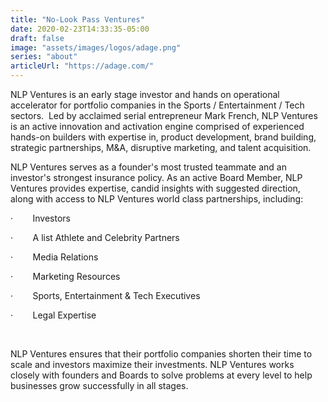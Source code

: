 ```yaml
---
title: "No-Look Pass Ventures"
date: 2020-02-23T14:33:35-05:00
draft: false
image: "assets/images/logos/adage.png"
series: "about"
articleUrl: "https://adage.com/"
---
```

<p class="uk-text-lead">NLP Ventures is an early stage investor and hands on operational accelerator for portfolio companies in the Sports / Entertainment / Tech sectors. &nbsp;Led by acclaimed serial entrepreneur Mark French, NLP Ventures is an active innovation and activation engine comprised of experienced hands-on builders with expertise in, product development, brand building, strategic partnerships, M&amp;A, disruptive marketing, and talent acquisition.</p>
<p>NLP Ventures serves as a founder's most trusted teammate and an investor's strongest insurance policy. As an active Board Member, NLP Ventures provides expertise, candid insights with suggested direction, along with access to NLP Ventures world class partnerships, including:</p>
<p>·&nbsp; &nbsp; &nbsp; &nbsp;&nbsp;Investors</p>
<p>·&nbsp; &nbsp; &nbsp; &nbsp;&nbsp;A list Athlete and Celebrity Partners</p>
<p>·&nbsp; &nbsp; &nbsp; &nbsp;&nbsp;Media Relations</p>
<p>·&nbsp; &nbsp; &nbsp; &nbsp;&nbsp;Marketing Resources</p>
<p>·&nbsp; &nbsp; &nbsp; &nbsp;&nbsp;Sports, Entertainment &amp; Tech Executives</p>
<p>·&nbsp; &nbsp; &nbsp; &nbsp;&nbsp;Legal Expertise</p>
<p>&nbsp;</p>
<p>NLP Ventures ensures that their portfolio companies shorten their time to scale and investors maximize their investments. NLP Ventures works closely with founders and Boards to solve problems at every level to help businesses grow successfully in all stages.</p>

